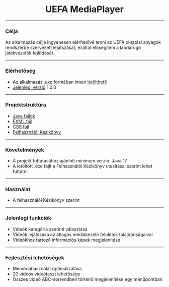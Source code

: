 <h1 align="center">UEFA MediaPlayer</h1>

***
### Célja
Az alkalmazás célja ingyenesen elérhetővé tenni az UEFA oktatási anyagok rendszerbe szervezett lejátszását, ezáltal elősegíteni a labdarúgó játékvezetők fejlődését.
***
### Elérhetőség
- Az alkalmazás .exe formában innen [letölthető](https://drive.google.com/drive/folders/1D7tqfXzvJrLM8vRDZBDvScbeVijj1w0I?usp=sharing)
- [Jelenlegi verzió](changelog.md) 1.0.0
***
### Projektstruktúra
- [Java fájlok](src/main/java/com/example/uefamediaplayer)
- [FXML fájl](src/main/resources/com/example/uefamediaplayer)
- [CSS fájl](src/main/resources/styles)
- [Felhasználói Kézikönyv](docs/)
***
### Követelmények
- A projekt futtatásához ajánlott minimum verzió: Java 17
- A letöltött .exe fájlt a Felhasználói Kézikönyv utasításai szerint lehet futtatni
***
### Használat
- A felhasználói Kézikönyv szerint
***
### Jelenlegi funkciók
- Videók kategória szerinti választása
- Videók lejátszása az átlagos médiakezelő felületek tulajdonságaival
- Videókhoz tartozó információs képek megjelenítése
***
### Fejlesztési lehetőségek
- Memóriahasználat optimalizálása
- 20 videós videóteszt lehetősége
- Összes videó ABC-sorrendben történő megjelenítése egy menüpontban
